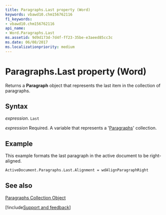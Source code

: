 ```yaml
---
title: Paragraphs.Last property (Word)
keywords: vbawd10.chm156762116
f1_keywords:
- vbawd10.chm156762116
api_name:
- Word.Paragraphs.Last
ms.assetid: 9d9d173d-7d4f-ff23-35be-e3aeed85cc3c
ms.date: 06/08/2017
ms.localizationpriority: medium
---
```



# Paragraphs.Last property (Word)

Returns a **Paragraph** object that represents the last item in the collection of paragraphs.


## Syntax

_expression_. `Last`

_expression_ Required. A variable that represents a '[Paragraphs](Word.paragraphs.md)' collection.


## Example

This example formats the last paragraph in the active document to be right-aligned.


```vb
ActiveDocument.Paragraphs.Last.Alignment = wdAlignParagraphRight
```


## See also


[Paragraphs Collection Object](Word.paragraphs.md)

[!include[Support and feedback](~/includes/feedback-boilerplate.md)]
